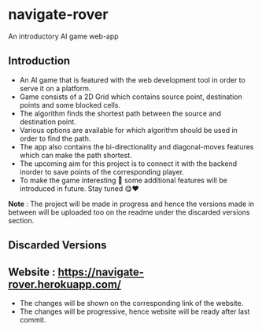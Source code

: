 # navigate-rover
An introductory AI game web-app

## Introduction 
- An AI game that is featured with the web development tool in order to serve it on a platform.
- Game consists of a 2D Grid which contains source point, destination points and some blocked cells.
- The algorithm finds the shortest path between the source and destination point.
- Various options are available for which algorithm should be used in order to find the path.
- The app also contains the bi-directionality and diagonal-moves features which can make the path shortest.
- The upcoming aim for this project is to connect it with the backend inorder to save points of the corresponding player.
- To make the game interesting 🧐 some additional features will be introduced in future. Stay tuned 😋❤️

__Note__ : The project will be made in progress and hence the versions made in between will be uploaded too on the readme under the discarded versions section.

## Discarded Versions


## Website : https://navigate-rover.herokuapp.com/
- The changes will be shown on the corresponding link of the website.
- The changes will be progressive, hence website will be ready after last commit.

